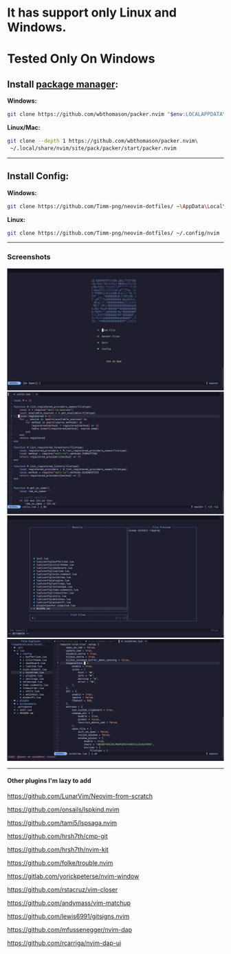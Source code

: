 # It has  support only Linux and Windows.
# Tested Only On Windows

## Install [package manager](https://github.com/wbthomason/packer.nvim):

**Windows:**

```sh
git clone https://github.com/wbthomason/packer.nvim "$env:LOCALAPPDATA\nvim-data\site\pack\packer\start\packer.nvim"
```

**Linux/Mac:**

```sh
git clone --depth 1 https://github.com/wbthomason/packer.nvim\
 ~/.local/share/nvim/site/pack/packer/start/packer.nvim
```
---

## Install Config:

**Windows:**

```sh
git clone https://github.com/Timm-png/neovim-dotfiles/ ~\AppData\Local\nvim
```

**Linux:**

```sh
git clone https://github.com/Timm-png/neovim-dotfiles/ ~/.config/nvim
```

---

### Screenshots

![](./screenshots/1.png)
![](./screenshots/2.png)
![](./screenshots/3.png)
![](./screenshots/4.png)

---

#### Other plugins I'm lazy to add

https://github.com/LunarVim/Neovim-from-scratch

https://github.com/onsails/lspkind.nvim

https://github.com/tami5/lspsaga.nvim

https://github.com/hrsh7th/cmp-git

https://github.com/hrsh7th/nvim-kit

https://github.com/folke/trouble.nvim

https://gitlab.com/yorickpeterse/nvim-window

https://github.com/rstacruz/vim-closer

https://github.com/andymass/vim-matchup

https://github.com/lewis6991/gitsigns.nvim

https://github.com/mfussenegger/nvim-dap

https://github.com/rcarriga/nvim-dap-ui
